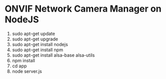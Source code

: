 ONVIF Network Camera Manager on NodeJS
===============

1. sudo apt-get update
2. sudo apt-get upgrade
3. sudo apt-get install nodejs
4. sudo apt-get install npm
5. sudo apt-get install alsa-base alsa-utils
6. npm install
7. cd app
8. node server.js
